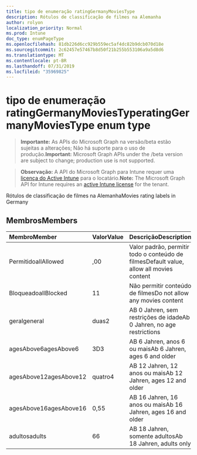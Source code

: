 ```yaml
---
title: tipo de enumeração ratingGermanyMoviesType
description: Rótulos de classificação de filmes na Alemanha
author: rolyon
localization_priority: Normal
ms.prod: Intune
doc_type: enumPageType
ms.openlocfilehash: 81db226d6cc929b559ec5af4dc82b9dcb070d18e
ms.sourcegitcommit: 2c62457e57467b8d50f21b255b553106a9a5d8d6
ms.translationtype: MT
ms.contentlocale: pt-BR
ms.lasthandoff: 07/31/2019
ms.locfileid: "35969825"
---
```

# <a name="ratinggermanymoviestype-enum-type"></a><span data-ttu-id="3b946-103">tipo de enumeração ratingGermanyMoviesType</span><span class="sxs-lookup"><span data-stu-id="3b946-103">ratingGermanyMoviesType enum type</span></span>

> <span data-ttu-id="3b946-104">**Importante:** As APIs do Microsoft Graph na versão/beta estão sujeitas a alterações; Não há suporte para o uso de produção.</span><span class="sxs-lookup"><span data-stu-id="3b946-104">**Important:** Microsoft Graph APIs under the /beta version are subject to change; production use is not supported.</span></span>

> <span data-ttu-id="3b946-105">**Observação:** A API do Microsoft Graph para Intune requer uma [licença do Active Intune](https://go.microsoft.com/fwlink/?linkid=839381) para o locatário.</span><span class="sxs-lookup"><span data-stu-id="3b946-105">**Note:** The Microsoft Graph API for Intune requires an [active Intune license](https://go.microsoft.com/fwlink/?linkid=839381) for the tenant.</span></span>

<span data-ttu-id="3b946-106">Rótulos de classificação de filmes na Alemanha</span><span class="sxs-lookup"><span data-stu-id="3b946-106">Movies rating labels in Germany</span></span>

## <a name="members"></a><span data-ttu-id="3b946-107">Membros</span><span class="sxs-lookup"><span data-stu-id="3b946-107">Members</span></span>
|<span data-ttu-id="3b946-108">Membro</span><span class="sxs-lookup"><span data-stu-id="3b946-108">Member</span></span>|<span data-ttu-id="3b946-109">Valor</span><span class="sxs-lookup"><span data-stu-id="3b946-109">Value</span></span>|<span data-ttu-id="3b946-110">Descrição</span><span class="sxs-lookup"><span data-stu-id="3b946-110">Description</span></span>|
|:---|:---|:---|
|<span data-ttu-id="3b946-111">Permitido</span><span class="sxs-lookup"><span data-stu-id="3b946-111">allAllowed</span></span>|<span data-ttu-id="3b946-112">,0</span><span class="sxs-lookup"><span data-stu-id="3b946-112">0</span></span>|<span data-ttu-id="3b946-113">Valor padrão, permitir todo o conteúdo de filmes</span><span class="sxs-lookup"><span data-stu-id="3b946-113">Default value, allow all movies content</span></span>|
|<span data-ttu-id="3b946-114">Bloqueado</span><span class="sxs-lookup"><span data-stu-id="3b946-114">allBlocked</span></span>|<span data-ttu-id="3b946-115">1</span><span class="sxs-lookup"><span data-stu-id="3b946-115">1</span></span>|<span data-ttu-id="3b946-116">Não permitir conteúdo de filmes</span><span class="sxs-lookup"><span data-stu-id="3b946-116">Do not allow any movies content</span></span>|
|<span data-ttu-id="3b946-117">geral</span><span class="sxs-lookup"><span data-stu-id="3b946-117">general</span></span>|<span data-ttu-id="3b946-118">duas</span><span class="sxs-lookup"><span data-stu-id="3b946-118">2</span></span>|<span data-ttu-id="3b946-119">AB 0 Jahren, sem restrições de idade</span><span class="sxs-lookup"><span data-stu-id="3b946-119">Ab 0 Jahren, no age restrictions</span></span>|
|<span data-ttu-id="3b946-120">agesAbove6</span><span class="sxs-lookup"><span data-stu-id="3b946-120">agesAbove6</span></span>|<span data-ttu-id="3b946-121">3D</span><span class="sxs-lookup"><span data-stu-id="3b946-121">3</span></span>|<span data-ttu-id="3b946-122">AB 6 Jahren, anos 6 ou mais</span><span class="sxs-lookup"><span data-stu-id="3b946-122">Ab 6 Jahren, ages 6 and older</span></span>|
|<span data-ttu-id="3b946-123">agesAbove12</span><span class="sxs-lookup"><span data-stu-id="3b946-123">agesAbove12</span></span>|<span data-ttu-id="3b946-124">quatro</span><span class="sxs-lookup"><span data-stu-id="3b946-124">4</span></span>|<span data-ttu-id="3b946-125">AB 12 Jahren, 12 anos ou mais</span><span class="sxs-lookup"><span data-stu-id="3b946-125">Ab 12 Jahren, ages 12 and older</span></span>|
|<span data-ttu-id="3b946-126">agesAbove16</span><span class="sxs-lookup"><span data-stu-id="3b946-126">agesAbove16</span></span>|<span data-ttu-id="3b946-127">0,5</span><span class="sxs-lookup"><span data-stu-id="3b946-127">5</span></span>|<span data-ttu-id="3b946-128">AB 16 Jahren, 16 anos ou mais</span><span class="sxs-lookup"><span data-stu-id="3b946-128">Ab 16 Jahren, ages 16 and older</span></span>|
|<span data-ttu-id="3b946-129">adultos</span><span class="sxs-lookup"><span data-stu-id="3b946-129">adults</span></span>|<span data-ttu-id="3b946-130">6</span><span class="sxs-lookup"><span data-stu-id="3b946-130">6</span></span>|<span data-ttu-id="3b946-131">AB 18 Jahren, somente adultos</span><span class="sxs-lookup"><span data-stu-id="3b946-131">Ab 18 Jahren, adults only</span></span>|






